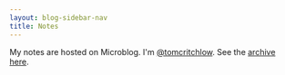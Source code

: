 ```yaml
---
layout: blog-sidebar-nav
title: Notes
---
```


My notes are hosted on Microblog. I'm [@tomcritchlow](https://micro.blog/tomcritchlow). See the [archive here](https://notes.tomcritchlow.com/archive/).

<div id="microblog"></div>

<script note="" src="https://cdn.jsdelivr.net/gh/Blogger-Peer-Review/quotebacks@1/quoteback.js"></script>

<script>

fetch("https://notes.tomcritchlow.com/feed.json")
    .then((response) => {return response.json()})
    .then((data) => {
        for(var i = 0; i <data.items.length; i++){
            var div = document.createElement("div");
            div.innerHTML = `<div>${data.items[i].date_published}</div><div>${data.items[i].content_html}</div>`;
            document.getElementById("microblog").appendChild(div);
        }
        console.log(data);
        

    })
    .then( => {
        //trigger a domcontentloaded to force Quotebacks JS to work
        window.document.dispatchEvent(new Event("DOMContentLoaded", {
            bubbles: true,
            cancelable: true
        }));)
    };



</script>